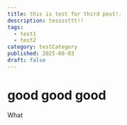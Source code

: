```yaml
---
title: this is test for third post!.
description: tessssttt!!
tags:
  - test1
  - test2
category: testCategory
published: 2025-08-03
draft: false
---
```


# good good good

What
